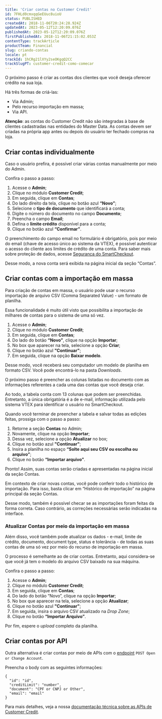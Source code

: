 ```yaml
---
title: 'Criar contas no Customer Credit'
id: 7FHLd0cmxqqGeEUuc8uioU
status: PUBLISHED
createdAt: 2018-11-06T20:24:28.924Z
updatedAt: 2023-05-12T12:20:09.076Z
publishedAt: 2023-05-12T12:20:09.076Z
firstPublishedAt: 2018-11-06T21:15:02.053Z
contentType: trackArticle
productTeam: Financial
slug: criando-contas
locale: pt
trackId: 1hCRg21lXYy2seOKgqQ2CC
trackSlugPT: customer-credit-como-comecar
---
```


O próximo passo é criar as contas dos clientes que você deseja oferecer crédito na sua loja. 

Há três formas de criá-las:

- Via Admin; 
- Pelo recurso importação em massa;  
- Via API.

<div class="alert alert-info">
<strong>Atenção</strong>: as contas do Customer Credit não são integradas à base de clientes cadastradas nas entidades do Master Data. As contas devem ser criadas na própria app antes ou depois do usuário ter fechado compras na loja.
</div>

## Criar contas individualmente

Caso o usuário prefira, é possível criar várias contas manualmente por meio do Admin.

Confira o passo a passo:

1. Acesse o __Admin__;
2. Clique no módulo __Customer Credit__;
3. Em seguida, clique em __Contas__;
4. Do lado direito da tela, clique no botão azul __“Novo”__;
5. Selecione o __tipo de documento__ que identificará a conta;
6. Digite o número do documento no campo __Documento__;
7. Preencha o campo __Email__;
8. Defina o __limite crédito__ disponível para a conta;
9. Clique no botão azul __“Confirmar”__.

O preenchimento do campo email no formulário é obrigatório, pois por meio do email (chave de acesso único ao sistema da VTEX), é possível autenticar o acesso do cliente aos limites de crédito de uma conta. Para saber mais sobre proteção de dados, acesse [Segurança do SmartCheckout](https://help.vtex.com/pt/tutorial/seguranca-do-smartcheckout--3SrJuuhrqwePUg1rp1exfB). 

Desse modo, a nova conta será exibida na página inicial da seção “Contas”.

## Criar contas com a importação em massa

Para criação de contas em massa, o usuário pode usar o recurso importação de arquivo CSV (Comma Separated Value) - um formato de planilha. 

Essa funcionalidade é muito útil visto que possibilita a importação de milhares de contas para o sistema de uma só vez.

1. Acesse o __Admin__;
2. Clique no módulo __Customer Credit__;
3. Em seguida, clique em __Contas__;
4. Do lado do botão __“Novo”__, clique na opção __Importar__;
5. No box que aparecer na tela, selecione a opção __Criar__;
6. Clique no botão azul __"Continuar"__;
7. Em seguida, clique na opção __Baixar modelo__.

Desse modo, você receberá seu computador um modelo de planilha em formato CSV. Você pode encontrá-lo na pasta *Downloads*.

O próximo passo é preencher as colunas listadas no documento com as informações referentes a cada uma das contas que você deseja criar.

Ao todo, a tabela conta com 13 colunas que podem ser preenchidas. Entretanto, a única obrigatória é a de e-mail, informação utilizada pelo sistema VTEX para identificar o usuário no SmartCheckout.

Quando você terminar de preencher a tabela e salvar todas as edições feitas, prossiga com o passo a passo:

1. Retorne a seção __Contas__ no Admin;
2. Novamente, clique na opção __Importar__;
3. Dessa vez, selecione a opção __Atualizar__ no box;
4. Clique no botão azul __"Continuar"__;
5. Insira a planilha no espaço __“Solte aqui seu CSV ou escolha ou arquivo”__;
6. Clique no botão __“Importar arquivo”__.

Pronto! Assim, suas contas serão criadas e apresentadas na página inicial da seção Contas.

Em contexto de criar novas contas, você pode conferir todo o histórico de importação. Para isso, basta clicar em “Histórico de importação” na página principal da seção Contas. 

Desse modo, também é possível checar se as importações foram feitas da forma correta. Caso contrário, as correções necessárias serão indicadas na interface. 

### Atualizar Contas por meio da importação em massa

Além disso, você também pode atualizar os dados - e-mail, limite de crédito, documento, document type, status e tolerância - de todas as suas contas de uma só vez por meio do recurso de importação em massa.

O processo é semelhante ao de criar contas. Entretanto, aqui considera-se que você já tem o modelo do arquivo CSV baixado na sua máquina.

Confira o passo a passo:

1. Acesse o __Admin__;
2. Clique no módulo __Customer Credit__;
3. Em seguida, clique em __Contas__;
4. Do lado do botão “Novo”, clique na opção __Importar__;
5. No box que aparecer na tela, selecione a opção __Atualizar__;
6. Clique no botão azul __"Continuar"__;
7. Em seguida, insira o arquivo CSV atualizado na *Drop Zone*;
8. Clique no botão __“Importar Arquivo”__.

Por fim, espere o *upload* completo da planilha. 

## Criar contas por API

Outra alternativa é criar contas por meio de APIs com o [endpoint](https://developers.vtex.com/docs/api-reference/customer-credit-api#put-/api/creditcontrol/accounts/-accountId- "endpoint") `POST Open or Change Account`.

Preencha o body com as seguintes informações:

    {
      "id": "id",
      "creditLimit": "number",
      "document": "CPF or CNPJ or Other",
      "email": "email"
    }

Para mais detalhes, veja a nossa [documentação técnica sobre as APIs de Customer Credit](https://developers.vtex.com/docs/guides/customer-credit-api-overview "documentação técnica sobre as APIs de Customer Credit.").
